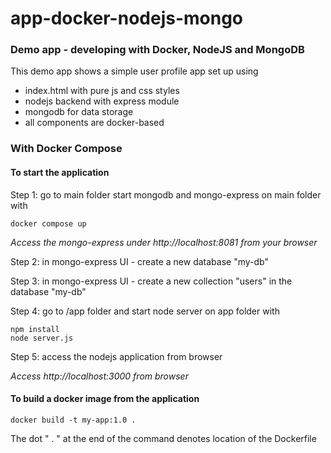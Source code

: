 # app-docker-nodejs-mongo

### Demo app - developing with Docker, NodeJS and MongoDB

This demo app shows a simple user profile app set up using

-   index.html with pure js and css styles
-   nodejs backend with express module
-   mongodb for data storage
-   all components are docker-based

### With Docker Compose

#### To start the application

Step 1: go to main folder start mongodb and mongo-express on main folder with

    docker compose up

_Access the mongo-express under http://localhost:8081 from your browser_

Step 2: in mongo-express UI - create a new database "my-db"

Step 3: in mongo-express UI - create a new collection "users" in the database "my-db"

Step 4: go to /app folder and start node server on app folder with

    npm install
    node server.js

Step 5: access the nodejs application from browser

_Access http://localhost:3000 from browser_

#### To build a docker image from the application

    docker build -t my-app:1.0 .

The dot " . " at the end of the command denotes location of the Dockerfile
